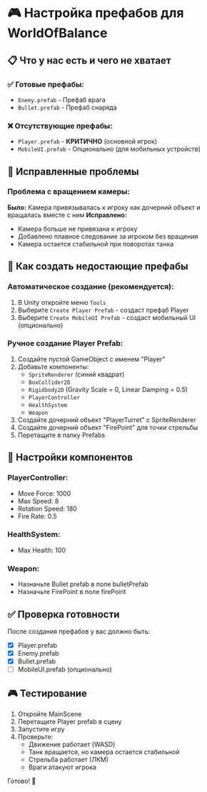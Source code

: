 # 🎮 Настройка префабов для WorldOfBalance

## 📋 Что у нас есть и чего не хватает

### ✅ Готовые префабы:
- `Enemy.prefab` - Префаб врага
- `Bullet.prefab` - Префаб снаряда

### ❌ Отсутствующие префабы:
- `Player.prefab` - **КРИТИЧНО** (основной игрок)
- `MobileUI.prefab` - Опционально (для мобильных устройств)

## 🔧 Исправленные проблемы

### Проблема с вращением камеры:
**Было:** Камера привязывалась к игроку как дочерний объект и вращалась вместе с ним
**Исправлено:** 
- Камера больше не привязана к игроку
- Добавлено плавное следование за игроком без вращения
- Камера остается стабильной при поворотах танка

## 🚀 Как создать недостающие префабы

### Автоматическое создание (рекомендуется):
1. В Unity откройте меню `Tools`
2. Выберите `Create Player Prefab` - создаст префаб Player
3. Выберите `Create MobileUI Prefab` - создаст мобильный UI (опционально)

### Ручное создание Player Prefab:
1. Создайте пустой GameObject с именем "Player"
2. Добавьте компоненты:
   - `SpriteRenderer` (синий квадрат)
   - `BoxCollider2D`
   - `Rigidbody2D` (Gravity Scale = 0, Linear Damping = 0.5)
   - `PlayerController`
   - `HealthSystem`
   - `Weapon`
3. Создайте дочерний объект "PlayerTurret" с SpriteRenderer
4. Создайте дочерний объект "FirePoint" для точки стрельбы
5. Перетащите в папку Prefabs

## 🎯 Настройки компонентов

### PlayerController:
- Move Force: 1000
- Max Speed: 8
- Rotation Speed: 180
- Fire Rate: 0.5

### HealthSystem:
- Max Health: 100

### Weapon:
- Назначьте Bullet prefab в поле bulletPrefab
- Назначьте FirePoint в поле firePoint

## ✅ Проверка готовности

После создания префабов у вас должно быть:
- [x] Player.prefab
- [x] Enemy.prefab  
- [x] Bullet.prefab
- [ ] MobileUI.prefab (опционально)

## 🎮 Тестирование

1. Откройте MainScene
2. Перетащите Player prefab в сцену
3. Запустите игру
4. Проверьте:
   - Движение работает (WASD)
   - Танк вращается, но камера остается стабильной
   - Стрельба работает (ЛКМ)
   - Враги атакуют игрока

Готово! 🚀